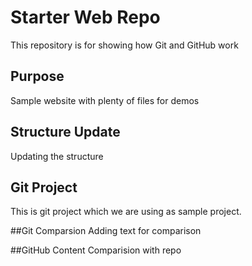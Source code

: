 # Starter Web Repo

This repository is for showing how Git and GitHub work

## Purpose

Sample website with plenty of files for demos

## Structure Update

Updating the structure

## Git Project
This is git project which we are using as sample project.

##Git Comparsion 
Adding text for comparison

##GitHub Content 
Comparision with repo